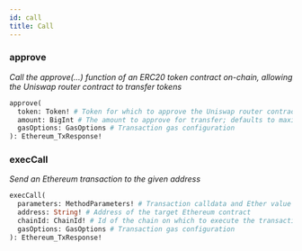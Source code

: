 ```yaml
---
id: call
title: Call
---
```


### approve

_Call the approve(...) function of an ERC20 token contract on-chain, allowing the Uniswap router contract to transfer tokens_

```graphql
approve(
  token: Token! # Token for which to approve the Uniswap router contract to transfer
  amount: BigInt # The amount to approve for transfer; defaults to maximum amount if null
  gasOptions: GasOptions # Transaction gas configuration
): Ethereum_TxResponse!
```

### execCall

_Send an Ethereum transaction to the given address_

```graphql
execCall(
  parameters: MethodParameters! # Transaction calldata and Ether value
  address: String! # Address of the target Ethereum contract
  chainId: ChainId! # Id of the chain on which to execute the transaction
  gasOptions: GasOptions # Transaction gas configuration
): Ethereum_TxResponse!
```